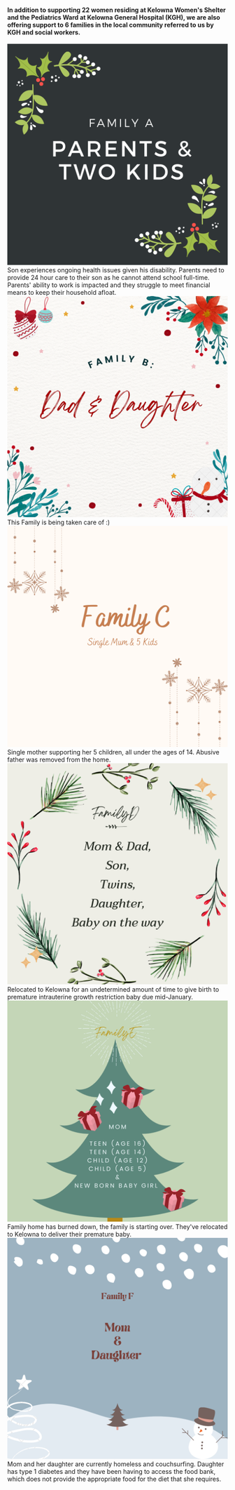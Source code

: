  <h4> In addition to supporting 22 women residing at Kelowna Women's Shelter and the Pediatrics Ward at Kelowna General Hospital (KGH), we are also offering support to 6 families in the local community referred to us by KGH and social workers. </h4>
 
 <div class="row">
    <div class="column">
     <div class="container">
       <img src="imgs/Family A.png" alt="Family A" class="image">
       <div class="overlay">
         <div class="text">Son experiences ongoing health issues given his disability. 
           Parents need to provide 24 hour care to their son as he cannot attend school full-time. 
         Parents' ability to work is impacted and they struggle to meet financial means to keep their household afloat.</div>
      </div>
   </div>
 </div>
 
  
 <div class="column">
   <div class="container">
     <img src="imgs/Family B.png" alt="Family B" class="image">
     <div class="overlay">
       <div class="text">This Family is being taken care of :) </div>
     </div>
    </div>
 </div>
</div> 

<div class="row">
<div class="column">
   <div class="container">
       <img src="imgs/Family C.png" alt="Family C" class="image">
       <div class="overlay">
         <div class="text">Single mother supporting her 5 children, all under the ages of 14. Abusive father was removed from the home.</div>
       </div>
   </div>
</div>
 
 
 <div class="column">
   <div class="container">
       <img src="imgs/Family D.png" alt="Family D" class="image">
       <div class="overlay">
         <div class="text">Relocated to Kelowna for an undetermined amount of time to give birth to premature 
          intrauterine growth restriction baby due mid-January. </div>
       </div>
     </div>
  </div>
 </div>

<div class="row">
<div class="column">
   <div class="container">
     <img src="imgs/Family E.png" alt="Family E" class="image">
     <div class="overlay">
       <div class="text">Family home has burned down, the family is starting over. They've relocated to Kelowna to deliver their premature baby.</div>
     </div>
   </div>
 </div>      

<div class="column">
   <div class="container">
       <img src="imgs/Family F.png" alt="Family F" class="image">
       <div class="overlay">
         <div class="text">Mom and her daughter are currently homeless and couchsurfing. Daughter has type 1 diabetes and they have been having
        to access the food bank, which does not provide the appropriate food for the diet that she requires.</div>
       </div>
     </div>

   </div> 
</div>
